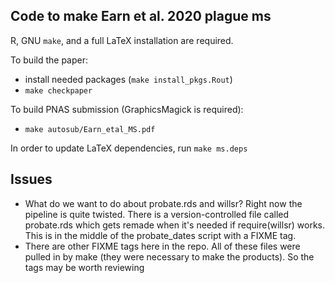 ## Code to make Earn et al. 2020 plague ms

R, GNU `make`, and a full LaTeX installation are required.

To build the paper:

- install needed packages (`make install_pkgs.Rout`)
- `make checkpaper`

To build PNAS submission (GraphicsMagick is required):

- `make autosub/Earn_etal_MS.pdf`

In order to update LaTeX dependencies, run `make ms.deps`

## Issues

* What do we want to do about probate.rds and willsr?  Right now the pipeline is quite twisted. There is a version-controlled file called probate.rds which gets remade when it's needed if require(willsr) works. This is in the middle of the probate_dates script with a FIXME tag.
* There are other FIXME tags here in the repo. All of these files were pulled in by make (they were necessary to make the products). So the tags may be worth reviewing

